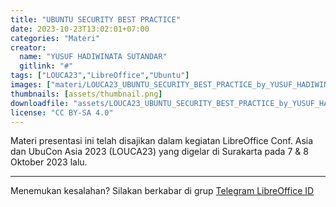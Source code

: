 ```yaml
---
title: "UBUNTU SECURITY BEST PRACTICE"
date: 2023-10-23T13:02:01+07:00
categories: "Materi"
creator: 
  name: "YUSUF HADIWINATA SUTANDAR"
  gitlink: "#"
tags: ["LOUCA23","LibreOffice","Ubuntu"]
images: ["materi/LOUCA23_UBUNTU_SECURITY_BEST_PRACTICE_by_YUSUF_HADIWINATA_SUTANDAR/thumbnail.png"]
thumbnails: [assets/thumbnail.png]
downloadfile: "assets/LOUCA23_UBUNTU_SECURITY_BEST_PRACTICE_by_YUSUF_HADIWINATA_SUTANDAR.zip"
license: "CC BY-SA 4.0"
---
```


Materi presentasi ini telah disajikan dalam kegiatan LibreOffice Conf. Asia dan UbuCon Asia 2023 (LOUCA23) yang digelar di Surakarta pada 7 & 8 Oktober 2023 lalu.

---
Menemukan kesalahan? Silakan berkabar di grup [Telegram LibreOffice ID](https://t.me/LibreOfficeID)

